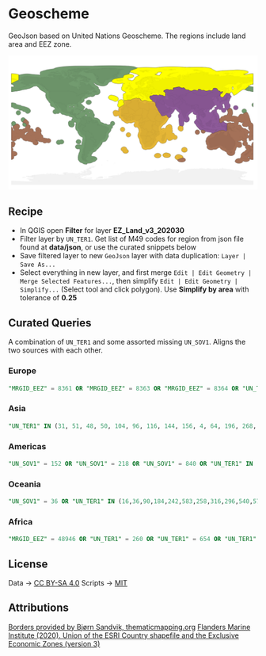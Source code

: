 # Geoscheme
GeoJson based on United Nations Geoscheme. The regions include land area and EEZ zone.

![Preview](/docs/geojson-preview.png)

## Recipe
* In QGIS open **Filter** for layer **EZ_Land_v3_202030**
* Filter layer by `UN_TER1`. Get list of M49 codes for region from json file found at **data/json**, or use the curated snippets below
* Save filtered layer to new `GeoJson` layer with data duplication: `Layer | Save As...` 
* Select everything in new layer, and first merge `Edit | Edit Geometry | Merge Selected Features...`, then simplify `Edit | Edit Geometry | Simplify...` (Select tool and click polygon). Use **Simplify by area** with tolerance of **0.25**

## Curated Queries
A combination of `UN_TER1` and some assorted missing `UN_SOV1`. Aligns the two sources with each other.

### Europe
```sql
"MRGID_EEZ" = 8361 OR "MRGID_EEZ" = 8363 OR "MRGID_EEZ" = 8364 OR "UN_TER1" IN (8, 70, 100, 208, 372, 233, 40, 203, 246, 250, 276, 300, 191, 348, 352, 380, 428, 112, 440, 703, 438, 807, 470, 56, 234, 20, 292, 833, 442, 492, 499, 248, 528, 578, 616, 620, 642, 498, 643, 705, 724, 752, 756, 826, 804, 674, 688, 336, 744, 831, 832)
```

### Asia
```sql
"UN_TER1" IN (31, 51, 48, 50, 104, 96, 116, 144, 156, 4, 64, 196, 268, 356, 364, 376, 368, 392, 400, 417, 408, 410, 414, 398, 418, 422, 496, 512, 462, 458, 344, 446, 275, 524, 586, 634, 608, 682, 702, 760, 764, 762, 792, 795, 860, 704, 887, 360, 784, 626)
```

### Americas
```sql
"UN_SOV1" = 152 OR "UN_SOV1" = 218 OR "UN_SOV1" = 840 OR "UN_TER1" IN (28,32,52,60,44,84,68,76,124,152,136,170,188,192,212,214,218,222,254,238,308,304,320,328,332,340,388,474,500,484,533,660,740,558,600,604,591,630,659,662,780,840,858,670,862,92,850,312,530,666)
```

### Oceania
```sql
"UN_SOV1" = 36 OR "UN_TER1" IN (16,36,90,184,242,583,258,316,296,540,570,580,574,548,520,554,598,772,776,798,876,882,612,585,584)
```

### Africa
```sql
"MRGID_EEZ" = 48946 OR "UN_TER1" = 260 OR "UN_TER1" = 654 OR "UN_TER1" = 638 OR "UN_TER1" = 175 OR "UN_SOV1" IN (12,24,204,178,180,108,120,148,174,140,132,262,818,226,232,231,270,266,288,324,384,404,430,434,450,466,504,480,478,508,454,562,175,566,624,638,646,690,710,426,72,686,694,706,736,768,678,788,834,800,854,516,748,894,716,654,732, 728, 729)
```


## License
Data → [CC BY-SA 4.0](https://creativecommons.org/licenses/by-sa/4.0/)
Scripts → [MIT](https://opensource.org/license/mit/)

## Attributions
[Borders provided by Bjørn Sandvik, thematicmapping.org](https://thematicmapping.org/downloads/world_borders.php)
[Flanders Marine Institute (2020). Union of the ESRI Country shapefile and the Exclusive Economic Zones (version 3)](https://www.marineregions.org/downloads.php)